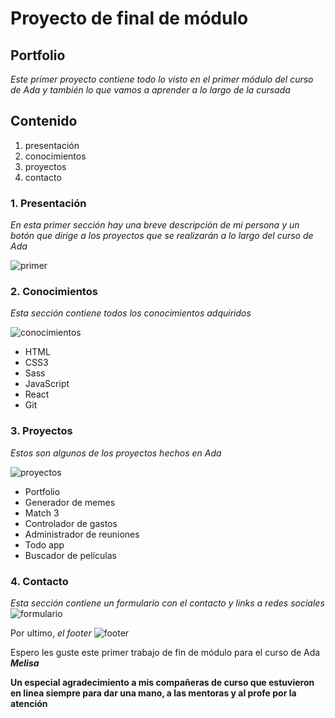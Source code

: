 # Proyecto de final de módulo
## Portfolio
*Este primer proyecto contiene todo lo visto en el primer módulo del curso de Ada y también lo que vamos a aprender a lo largo de la cursada*

## Contenido
1. presentación
2. conocimientos
3. proyectos
4. contacto

### 1. Presentación
*En esta primer sección hay una breve descripción de mi persona y un botón que dirige a los proyectos que se realizarán a lo largo del curso de Ada*

![primer](https://user-images.githubusercontent.com/90646792/136711402-b01f114f-d4c0-4462-ac3d-8aabb7bb2aee.png)

### 2. Conocimientos
*Esta sección contiene todos los conocimientos adquiridos*

![conocimientos](https://user-images.githubusercontent.com/90646792/136711590-041e0071-00d4-4374-b3d9-797560c72592.png)

- HTML
- CSS3
- Sass
- JavaScript
- React
- Git

### 3. Proyectos
*Estos son algunos de los proyectos hechos en Ada*

![proyectos](https://user-images.githubusercontent.com/90646792/136712104-0aa9e92e-44cb-4c97-9eca-07e26c3071b9.png)

- Portfolio 
- Generador de memes
- Match 3
- Controlador de gastos
- Administrador de reuniones
- Todo app
- Buscador de películas 

### 4. Contacto
*Esta sección contiene un formulario con el contacto y links a redes sociales*
![formulario](https://user-images.githubusercontent.com/90646792/136712369-fd3fcc7d-ed42-41e2-9d1c-bd36b928d9ab.png)

Por ultimo, *el footer*
![footer](https://user-images.githubusercontent.com/90646792/136712466-5fb51f0f-407a-4b39-949c-2be0be25ee23.png)

Espero les guste este primer trabajo de fin de módulo para el curso de Ada
***Melisa***


**Un especial agradecimiento a mis compañeras de curso que estuvieron en linea siempre para dar una mano, a las mentoras y al profe por la atención**





